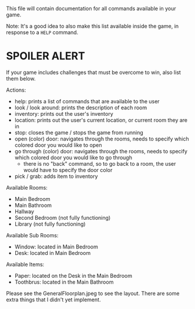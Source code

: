 This file will contain documentation for all commands available in your game.

Note:  It's a good idea to also make this list available inside the game, in response to a `HELP` command.


# SPOILER ALERT

If your game includes challenges that must be overcome to win, also list them below.

Actions:
- help: prints a list of commands that are available to the user
- look / look around: prints the description of each room
- inventory: prints out the user's inventory
- location: prints out the user's current location, or current room they are in
- stop: closes the game / stops the game from running 
- open (color) door: navigates through the rooms, needs to specify which colored door you would like to open
- go through (color) door: navigates through the rooms, needs to specify which colored door you would like to go through 
    -   there is no "back" command, so to go back to a room, the user would have to specify the door color 
- pick / grab: adds item to inventory

Available Rooms:
- Main Bedroom
- Main Bathroom
- Hallway
- Second Bedroom (not fully functioning)
- Library (not fully functioning)

Available Sub Rooms:
- Window: located in Main Bedroom
- Desk: located in Main Bedroom

Available Items:
- Paper: located on the Desk in the Main Bedroom
- Toothbrus: located in the Main Bathroom

Please see the GeneralFloorplan.jpeg to see the layout. There are some extra things that I didn't yet implement. 